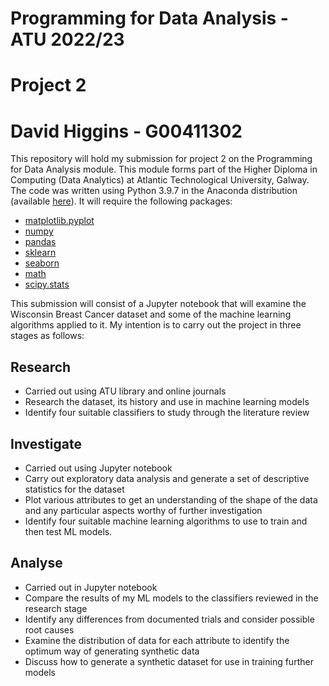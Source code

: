 # Programming for Data Analysis - ATU 2022/23

# Project 2

# David Higgins - G00411302

This repository will hold my submission for project 2 on the Programming for Data Analysis module. This module forms part of the Higher Diploma in Computing (Data Analytics) at Atlantic Technological University, Galway. The code was written using Python 3.9.7 in the Anaconda distribution (available [here](https://www.anaconda.com/products/distribution)). It will require the following packages:

* [matplotlib.pyplot](https://matplotlib.org/stable/api/pyplot_summary.html)
* [numpy](https://numpy.org/)
* [pandas](https://pandas.pydata.org/docs/)
* [sklearn](https://scikit-learn.org/stable/modules/classes.html)
* [seaborn](https://seaborn.pydata.org/api.html)
* [math](https://docs.python.org/3/library/math.html)
* [scipy.stats](https://docs.scipy.org/doc/scipy/reference/stats.html)

This submission will consist of a Jupyter notebook that will examine the Wisconsin Breast Cancer dataset and some of the machine learning algorithms applied to it. My intention is to carry out the project in three stages as follows:

## Research

* Carried out using ATU library and online journals
* Research the dataset, its history and use in machine learning models
* Identify four suitable classifiers to study through the literature review

## Investigate

* Carried out using Jupyter notebook
* Carry out exploratory data analysis and generate a set of descriptive statistics for the dataset
* Plot various attributes to get an understanding of the shape of the data and any particular aspects worthy of further investigation
* Identify four suitable machine learning algorithms to use to train and then test ML models.


## Analyse

* Carried out in Jupyter notebook
* Compare the results of my ML models to the classifiers reviewed in the research stage
* Identify any differences from documented trials and consider possible root causes
* Examine the distribution of data for each attribute to identify the optimum way of generating synthetic data
* Discuss how to generate a synthetic dataset for use in training further models